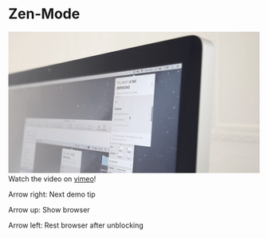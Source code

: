 # Zen-Mode


[![watch the video on vimeo](readme/teaser.jpg)](https://vimeo.com/128536502)
Watch the video on [vimeo](https://vimeo.com/128536502)!

Arrow right: Next demo tip

Arrow up: Show browser

Arrow left: Rest browser after unblocking
